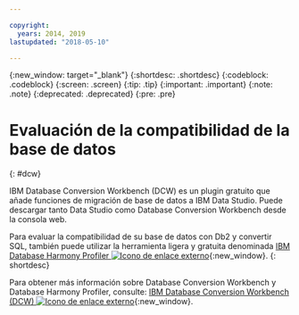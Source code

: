 ```yaml
---

copyright:
  years: 2014, 2019
lastupdated: "2018-05-10"

---
```


<!-- Attribute definitions --> 
{:new_window: target="_blank"}
{:shortdesc: .shortdesc}
{:codeblock: .codeblock}
{:screen: .screen}
{:tip: .tip}
{:important: .important}
{:note: .note}
{:deprecated: .deprecated}
{:pre: .pre}

# Evaluación de la compatibilidad de la base de datos
{: #dcw}

IBM Database Conversion Workbench (DCW) es un plugin gratuito que añade funciones de migración de base de datos a IBM Data Studio. Puede descargar tanto Data Studio como Database Conversion Workbench desde la consola web.

Para evaluar la compatibilidad de su base de datos con Db2 y convertir SQL, también puede utilizar la herramienta ligera y gratuita denominada [IBM Database Harmony Profiler ![Icono de enlace externo](../../icons/launch-glyph.svg "Icono de enlace externo")](https://www.ibm.com/developerworks/community/blogs/05901c97-75b2-47a1-9c32-25f748855913/entry/Introducing_DCW_Lite?lang=en){:new_window}.
{: shortdesc}

Para obtener más información sobre Database Conversion Workbench y Database Harmony Profiler, consulte: [IBM Database Conversion Workbench (DCW) ![Icono de enlace externo](../../icons/launch-glyph.svg "Icono de enlace externo")](https://www.ibm.com/support/knowledgecenter/en/SS6NHC/com.ibm.swg.im.dashdb.apdv.porting.doc/doc/c_compat_dcw.html){:new_window}.
